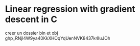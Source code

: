 # Linear regression with gradient descent in C 

creer un dossier bin et obj
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
